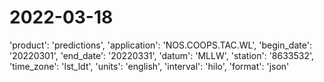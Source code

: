 # 2022-03-18

'product': 'predictions',
'application': 'NOS.COOPS.TAC.WL',
'begin_date': '20220301',
'end_date': '20220331',
'datum': 'MLLW',
'station': '8633532',
'time_zone': 'lst_ldt',
'units': 'english',
'interval': 'hilo',
'format': 'json'
